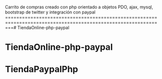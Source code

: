 Carrito de compras creado con php orientado a objetos PDO, ajax, mysql, bootstrap de twitter y integración con paypal
===============================================================================================================# TiendaOnline-php-paypal
# TiendaOnline-php-paypal
# TiendaPaypalPhp
